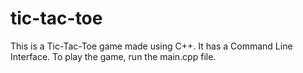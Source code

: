 # tic-tac-toe
This is a Tic-Tac-Toe game made using C++. It has a Command Line Interface.
To play the game, run the main.cpp file.
